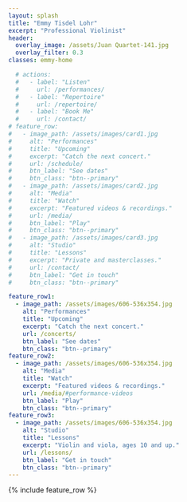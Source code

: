 ```yaml
---
layout: splash
title: "Emmy Tisdel Lohr"
excerpt: "Professional Violinist"
header:
  overlay_image: /assets/Juan Quartet-141.jpg
  overlay_filter: 0.3
classes: emmy-home

  # actions:
  #   - label: "Listen"
  #     url: /performances/
  #   - label: "Repertoire"
  #     url: /repertoire/
  #   - label: "Book Me"
  #     url: /contact/
# feature_row:
#   - image_path: /assets/images/card1.jpg
#     alt: "Performances"
#     title: "Upcoming"
#     excerpt: "Catch the next concert."
#     url: /schedule/
#     btn_label: "See dates"
#     btn_class: "btn--primary"
#   - image_path: /assets/images/card2.jpg
#     alt: "Media"
#     title: "Watch"
#     excerpt: "Featured videos & recordings."
#     url: /media/
#     btn_label: "Play"
#     btn_class: "btn--primary"
#   - image_path: /assets/images/card3.jpg
#     alt: "Studio"
#     title: "Lessons"
#     excerpt: "Private and masterclasses."
#     url: /contact/
#     btn_label: "Get in touch"
#     btn_class: "btn--primary"

feature_row1:
  - image_path: /assets/images/606-536x354.jpg
    alt: "Performances"
    title: "Upcoming"
    excerpt: "Catch the next concert."
    url: /concerts/
    btn_label: "See dates"
    btn_class: "btn--primary"
feature_row2:
  - image_path: /assets/images/606-536x354.jpg
    alt: "Media"
    title: "Watch"
    excerpt: "Featured videos & recordings."
    url: /media/#performance-videos
    btn_label: "Play"
    btn_class: "btn--primary"
feature_row3:
  - image_path: /assets/images/606-536x354.jpg
    alt: "Studio"
    title: "Lessons"
    excerpt: "Violin and viola, ages 10 and up."
    url: /lessons/
    btn_label: "Get in touch"
    btn_class: "btn--primary"
---
```

<!-- Welcome! Keep this paragraph to 2–3 sentences. Link to your key pages and a single call-to-action. -->

{% include feature_row %}
<!-- 
{% include feature_row id="feature_row1" type="left" %}

{% include feature_row id="feature_row2" type="right" %}

{% include feature_row id="feature_row3" type="left" %} -->
